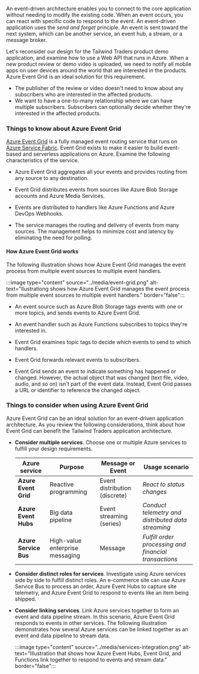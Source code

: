 An event-driven architecture enables you to connect to the core application without needing to modify the existing code. When an event occurs, you can react with specific code to respond to the event. An event-driven application uses the _send and forget_ principle. An event is sent toward the next system, which can be another service, an event hub, a stream, or a message broker.

Let's reconsider our design for the Tailwind Traders product demo application, and examine how to use a Web API that runs in Azure. When a new product review or demo video is uploaded, we need to notify all mobile apps on user devices around the world that are interested in the products. Azure Event Grid is an ideal solution for this requirement.
- The publisher of the review or video doesn't need to know about any subscribers who are interested in the affected products. 
- We want to have a one-to-many relationship where we can have multiple subscribers. Subscribers can optionally decide whether they're interested in the affected products.

### Things to know about Azure Event Grid

[Azure Event Grid](/azure/event-grid/overview) is a fully managed event routing service that runs on [Azure Service Fabric](/azure/service-fabric/service-fabric-overview). Event Grid exists to make it easier to build event-based and serverless applications on Azure. Examine the following characteristics of the service.

- Azure Event Grid aggregates all your events and provides routing from any source to any destination. 

- Event Grid distributes events from sources like Azure Blob Storage accounts and Azure Media Services.

- Events are distributed to handlers like Azure Functions and Azure DevOps Webhooks.

- The service manages the routing and delivery of events from many sources. The management helps to minimize cost and latency by eliminating the need for polling. 

#### How Azure Event Grid works

The following illustration shows how Azure Event Grid manages the event process from multiple event sources to multiple event handlers.

:::image type="content" source="../media/event-grid.png" alt-text="Ilustrationg shows how Azure Event Grid manages the event process from multiple event sources to multiple event handlers." border="false":::

- An event source such as Azure Blob Storage tags events with one or more topics, and sends events to Azure Event Grid.

- An event handler such as Azure Functions subscribes to topics they're interested in.

- Event Grid examines topic tags to decide which events to send to which handlers.

- Event Grid forwards relevant events to subscribers.

- Event Grid sends an event to indicate something has happened or changed. However, the actual object that was changed (text file, video, audio, and so on) isn't part of the event data. Instead, Event Grid passes a URL or identifier to reference the changed object.

### Things to consider when using Azure Event Grid

Azure Event Grid can be an ideal solution for an event-driven application architecture. As you review the following considerations, think about how Event Grid can benefit the Tailwind Traders application architecture.

- **Consider multiple services**. Choose one or multiple Azure services to fulfill your design requirements.

   | Azure service | Purpose | Message or Event | Usage scenario |
   | --- | --- | --- | --- |
   | **Azure Event Grid**| Reactive programming | Event distribution (discrete)| _React to status changes_ |
   | **Azure Event Hubs**| Big data pipeline | Event streaming (series) | _Conduct telemetry and distributed data streaming_ |
   | **Azure Service Bus**| High-value enterprise messaging | Message | _Fulfill order processing and financial transactions_ |

- **Consider distinct roles for services**. Investigate using Azure services side by side to fulfill distinct roles. An e-commerce site can use Azure Service Bus to process an order, Azure Event Hubs to capture site telemetry, and Azure Event Grid to respond to events like an item being shipped.

- **Consider linking services**. Link Azure services together to form an event and data pipeline stream. In this scenario, Azure Event Grid responds to events in other services. The following illustration demonstrates how several Azure services can be linked together as an event and data pipeline to stream data.
   
   :::image type="content" source="../media/services-integration.png" alt-text="Illustration that shows how Azure Event Hubs, Event Grid, and Functions link together to respond to events and stream data." border="false":::